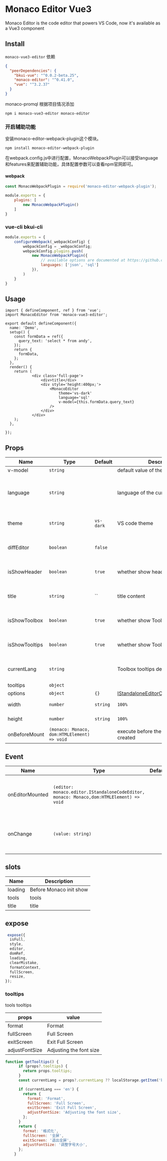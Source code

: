 # Monaco Editor Vue3
Monaco Editor is the code editor that powers VS Code, now it's available as a Vue3 component 
## Install
`monaco-vue3-editor` 依赖
```json
{
  "peerDependencies": {
    "bkui-vue": "^0.0.2-beta.25",
    "monaco-editor": "^0.41.0",
    "vue": "^3.2.37"
  }
}
```
monaco-promql 根据项目情况添加
```shell
npm i monaco-vue3-editor monaco-editor
```
### 开启辅助功能
安装monaco-editor-webpack-plugin这个模块。
```shell
npm install monaco-editor-webpack-plugin
```
在webpack.config.js中进行配置，MonacoWebpackPlugin可以接受language和features来配置辅助功能，具体配置参数可以查看npm官网即可。
#### webpack
```javascript
const MonacoWebpackPlugin = require('monaco-editor-webpack-plugin');

module.exports = {
    plugins: [
        new MonacoWebpackPlugin()
    ]
}
```
### vue-cli  bkui-cli
```javascript
module.exports = {
    configureWebpack(_webpackConfig) {
        webpackConfig = _webpackConfig;
        webpackConfig.plugins.push(
            new MonacoWebpackPlugin({
                // available options are documented at https://github.com/Microsoft/monaco-editor-webpack-plugin#options
                languages: ['json', 'sql']
            }),
        )
    }
}

```

## Usage
```tsx
import { defineComponent, ref } from 'vue';
import MonacoEditor from 'monaco-vue3-editor';

export default defineComponent({
  name: 'Demo',
  setup() {
    const formData = ref({
      query_text: 'select * from andy',
    });
    return {
      formData,
    };
  },
  render() {
    return (
            <div class='full-page'>
                <div>title</div>
                <div style='height:400px;'>
                    <MonacoEditor
                        theme='vs-dark'
                        language='sql'
                        v-model={this.formData.query_text}
                    />
                </div>
            </div>
    );
  },

});
```
## Props

| Name          | Type          | Default | Description                                                                                                                                              | remark |
|---------------|---------------|---------|----------------------------------------------------------------------------------------------------------------------------------------------------------| --- |
| v-model       | `string`      |         | default value of the current model                                                                                                                       |  |
| language      | `string`      |         | language of the current model                                                                                                                            | languages supported by `monaco-editor` [view here](https://github.com/microsoft/monaco-editor/tree/main/src/basic-languages) |
| theme         | `string`      | `vs-dark` | VS code theme                                                                                                                                            | theme of the `monaco-editor` | `monaco.editor.defineTheme(...)` |
| diffEditor  | `boolean`     | `false`  |                                                                                                                                                          | theme of the `monaco-editor` | `monaco.editor.defineTheme(...)` |
| isShowHeader  | `boolean`     | `true`  | whether show  header                                                                                                                                     | theme of the `monaco-editor` | `monaco.editor.defineTheme(...)` |
| title         | `string`      | ``      | title content                                                                                                                                            | theme of the `monaco-editor` | `monaco.editor.defineTheme(...)` |
| isShowToolbox | `boolean`     | `true`  | whether show  Toolbox                                                                                                                                    | theme of the `monaco-editor` | `monaco.editor.defineTheme(...)` |
| isShowTooltips | `boolean`     | `true`  | whether show  Toolbox  Tooltips                                                                                                                                  | theme of the `monaco-editor` | `monaco.editor.defineTheme(...)` |
| currentLang | `string`     |     | Toolbox tooltips defualt lang                                                                                                                            | theme of the `monaco-editor` | `monaco.editor.defineTheme(...)` |
| tooltips       | `object`      |         |                                                                                                                                                          |  |
| options       | `object`      | `{}`    | [IStandaloneEditorConstructionOptions](https://microsoft.github.io/monaco-editor/api/interfaces/monaco.editor.IStandaloneEditorConstructionOptions.html) |  |
| width         | `number`      | `string` | `100%`                                                                                                                                                   | container width |  |
| height        | `number`      | `string` | `100%`                                                                                                                                                   | container height |  |
| onBeforeMount | `(monaco: Monaco, dom:HTMLElement) => void` |         | execute before the editor instance is created                                                                                                            |  |



## Event

| Name            | Type                                                                          | Default   | Description                                                                                                                                              | remark |
|-----------------|-------------------------------------------------------------------------------|-----------|----------------------------------------------------------------------------------------------------------------------------------------------------------| --- |
| onEditorMounted | `(editor: monaco.editor.IStandaloneCodeEditor, monaco: Monaco,dom:HTMLElement) => void` |           | execute after the editor instance has been created                                                                                                       |  |
| onChange        | `(value: string)`                                                             |           |                                                                                                                                                          | execute when  the changed value change | `monaco.editor.IModelContentChangedEvent) => void` |

## slots

| Name             | Description             |                                                                                                                                    
|------------------|-------------------------|
| loading          | Before Monaco init show |  
| tools            | tools                   |  
| title            | title                   |  

## expose

```javascript
 expose({
  isFull,
  style,
  editor,
  domRef,
  loading,
  clearMistake,
  formatContext,
  fullScreen,
  resize,
});
```

### tooltips
tools tooltips

| props  | value                   |                                                                                                                                    
|--------|-------------------------|
| format | Format |  
| fullScreen  | Full Screen                   |  
| exitScreen  | Exit Full Screen                   |  
| adjustFontSize  | Adjusting the font size                  |
```javascript
function getTooltips() {
      if (props?.tooltips) {
        return props.tooltips;
      }
      const currentLang = props?.currentLang ?? localStorage.getItem('blueking_language');

      if (currentLang === 'en') {
        return {
          format: 'Format',
          fullScreen: 'Full Screen',
          exitScreen: 'Exit Full Screen',
          adjustFontSize: 'Adjusting the font size',
        };
      }
      return {
        format: '格式化',
        fullScreen: '全屏',
        exitScreen: '退出全屏',
        adjustFontSize: '调整字号大小',
      };
    }
```
